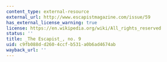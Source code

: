 ```yaml
---
content_type: external-resource
external_url: http://www.escapistmagazine.com/issue/59
has_external_license_warning: true
license: https://en.wikipedia.org/wiki/All_rights_reserved
status: ''
title: _The Escapist_, no. 9
uid: c9fb088d-d260-4ccf-b531-a0b6ad4674ab
wayback_url: ''
---
```

